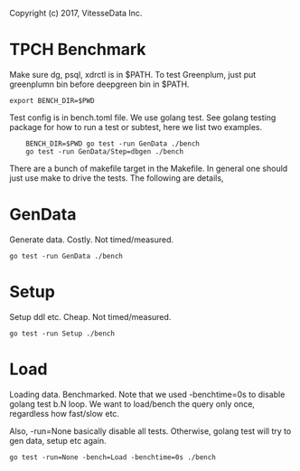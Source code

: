 Copyright (c) 2017, VitesseData Inc.  

# TPCH Benchmark

Make sure dg, psql, xdrctl is in $PATH.   To test Greenplum, just
put greenplumn bin before deepgreen bin in $PATH.   
```
export BENCH_DIR=$PWD
```

Test config is in bench.toml file.  We use golang test.  See golang 
testing package for how to run a test or subtest, here we list two examples.
```
	BENCH_DIR=$PWD go test -run GenData ./bench
	go test -run GenData/Step=dbgen ./bench
```

There are a bunch of makefile target in the Makefile.  In general one should
just use make to drive the tests.   The following are details,

# GenData
Generate data.   Costly.   Not timed/measured.
```
go test -run GenData ./bench
```

# Setup
Setup ddl etc.   Cheap.    Not timed/measured.
```
go test -run Setup ./bench
```

# Load
Loading data.   Benchmarked.   Note that we used -benchtime=0s
to disable golang test b.N loop.   We want to load/bench the 
query only once, regardless how fast/slow etc.  

Also, -run=None basically disable all tests.   Otherwise, golang
test will try to gen data, setup etc again.

```
go test -run=None -bench=Load -benchtime=0s ./bench 
```




